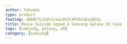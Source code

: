 ```yaml
---
author: tokodab
type: product
featimg: 1RAOCTLJuHtJsauL953lXPC6noEsaQ31c
title: Movie Suicide Squad X Samsung Galaxy S9 Case
tags: [samsung, galaxy, s9]
category: [samsung]
---
```

